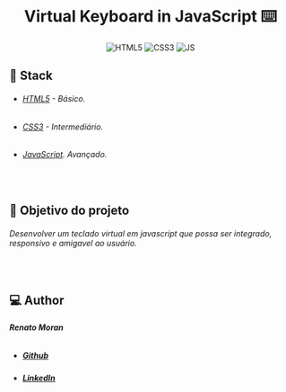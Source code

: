 <h1 align="center">Virtual Keyboard in JavaScript ⌨️</h1>

<p align="center">

  <img alt="HTML5" src="https://img.shields.io/badge/@HTML5-red.svg?cacheSeconds=2592000" />

  <img alt="CSS3" src="https://img.shields.io/badge/@CSS-blue.svg?cacheSeconds=2592000" />

  <img alt="JS" src="https://img.shields.io/badge/@JS-yellow.svg?cacheSeconds=2592000" />
  
  </p>

## :rocket: Stack

- ###### [HTML5](https://www.w3schools.com/html/) - Básico.
- ###### [CSS3](https://www.w3schools.com/css/) - Intermediário.
- ###### [JavaScript](https://www.w3schools.com/js/). Avançado.
<br />

## :dart: Objetivo do projeto

###### Desenvolver um teclado virtual em javascript que possa ser integrado, responsivo e amigavel ao usuário.

 <br />

## :computer: Author

###### **Renato Moran**

- ##### [Github](https://github.com/RenatoMoran/)
- ##### [LinkedIn](https://www.linkedin.com/in/renatomoran/)